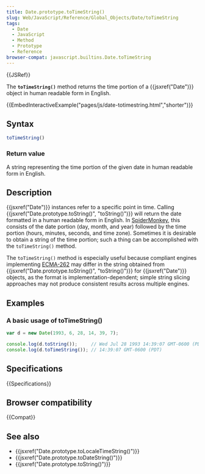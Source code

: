 ```yaml
---
title: Date.prototype.toTimeString()
slug: Web/JavaScript/Reference/Global_Objects/Date/toTimeString
tags:
  - Date
  - JavaScript
  - Method
  - Prototype
  - Reference
browser-compat: javascript.builtins.Date.toTimeString
---
```

{{JSRef}}

The **`toTimeString()`** method returns the time portion of a
{{jsxref("Date")}} object in human readable form in English.

{{EmbedInteractiveExample("pages/js/date-totimestring.html","shorter")}}

## Syntax

```js
toTimeString()
```

### Return value

A string representing the time portion of the given date in human readable form
in English.

## Description

{{jsxref("Date")}} instances refer to a specific point in time. Calling
{{jsxref("Date.prototype.toString()", "toString()")}} will
return the date formatted in a human readable form in English. In
[SpiderMonkey](/en-US/docs/Mozilla/Projects/SpiderMonkey), this consists of the
date portion (day, month, and year) followed by the time portion (hours,
minutes, seconds, and time zone). Sometimes it is desirable to obtain a string
of the time portion; such a thing can be accomplished with the `toTimeString()`
method.

The `toTimeString()` method is especially useful because compliant engines
implementing [ECMA-262](/en-US/docs/Web/JavaScript/Language_Resources) may
differ in the string obtained from
{{jsxref("Date.prototype.toString()", "toString()")}} for
{{jsxref("Date")}} objects, as the format is implementation-dependent;
simple string slicing approaches may not produce consistent results across
multiple engines.

## Examples

### A basic usage of toTimeString()

```js
var d = new Date(1993, 6, 28, 14, 39, 7);

console.log(d.toString());     // Wed Jul 28 1993 14:39:07 GMT-0600 (PDT)
console.log(d.toTimeString()); // 14:39:07 GMT-0600 (PDT)
```

## Specifications

{{Specifications}}

## Browser compatibility

{{Compat}}

## See also

- {{jsxref("Date.prototype.toLocaleTimeString()")}}
- {{jsxref("Date.prototype.toDateString()")}}
- {{jsxref("Date.prototype.toString()")}}
